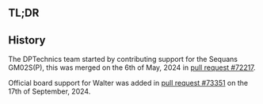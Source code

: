 ## TL;DR

## History
The DPTechnics team started by contributing support for the Sequans GM02S(P), this was merged on the 6th of May, 2024 in [pull request #72217](https://github.com/zephyrproject-rtos/zephyr/pull/72217).

Official board support for Walter was added in [pull request #73351](https://github.com/zephyrproject-rtos/zephyr/pull/73351) on the 17th of September, 2024.